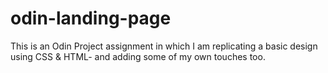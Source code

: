 # odin-landing-page

This is an Odin Project assignment in which I am replicating a basic design using CSS & HTML- and adding some of my own touches too.

